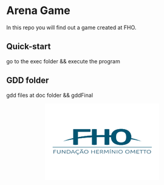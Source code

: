 # Arena Game
In this repo you will find out a game created at FHO.

## Quick-start
go to the exec folder && execute the program

## GDD folder
gdd files at doc folder && gddFinal

<p align = "center">
<img width=300 height=200 src=../../Img/fho.png >
<p>
